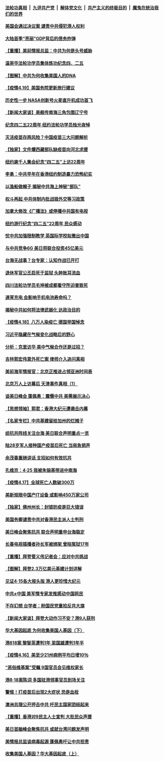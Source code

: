 

####  [法轮功真相](../../../../basic/blob/master/README.md?t=04201332) &nbsp;|&nbsp; [九评共产党](../../../../9ping.md/blob/master/README.md?t=04201332) &nbsp;|&nbsp; [解体党文化](../../../../jtdwh.md/blob/master/README.md?t=04201332)  &nbsp;|&nbsp; [共产主义的终极目的](../../../../gczydzjmd.md/blob/master/README.md?t=04201332) &nbsp;|&nbsp; [魔鬼在统治我们的世界](../../../../mgztzwmdsj.md/blob/master/README.md?t=04201332) 

#### [美国会通过决议案 谴责中共侵犯港人权利](../pages/nf4514/n12891689.md?t=04201332) 

#### [大陆首季“亮丽”GDP背后的债务炸弹](../pages/nf4514/n12891305.md?t=04201332) 

#### [【重播】美前情报总监：中共为何是头号威胁](../pages/nf4514/n12890465.md?t=04201332) 

#### [温哥华法轮功学员集体炼功纪念四．二五](../pages/nf4514/n12891038.md?t=04201332) 

#### [【图解】中共为何收集美国人的DNA](../pages/nf4514/n12891139.md?t=04201332) 

#### [【疫情4.19】美国务院更新旅行建议](../pages/nf4514/n12889914.md?t=04201332) 

#### [历史性一步 NASA创新号火星直升机成功首飞](../pages/nf4514/n12890550.md?t=04201332) 

#### [【新闻大家谈】美舰传南海三角包围辽宁号](../pages/nf4514/n12890502.md?t=04201332) 

#### [纪念四二五22周年 纽约法轮功学员烛光夜悼](../pages/nf4514/n12889096.md?t=04201332) 

#### [灭活疫苗存两风险？中国疫苗三大问题解析](../pages/nf4514/n12872973.md?t=04201332) 

#### [【独家】文件爆西藏部队缺疫苗向河北求援](../pages/nf4514/n12888922.md?t=04201332) 

#### [纽约逾千人集会纪念“四二五”上访22周年](../pages/nf4514/n12888703.md?t=04201332) 

#### [李勇：中共早年在香港纽约制造暴力恐怖纪实](../pages/nf4514/n12887922.md?t=04201332) 

#### [以渔船做幌子 揭秘中共海上神秘“部队”](../pages/nf4514/n12888764.md?t=04201332) 

#### [权斗再起 中共体制内批战狼外交等习政策](../pages/nf4514/n12888818.md?t=04201332) 

#### [加拿大修改《广播法》或停播中共国有电视](../pages/nf4514/n12888537.md?t=04201332) 

#### [纽约游行纪念“四二五”22周年 民众感动](../pages/nf4514/n12888581.md?t=04201332) 

#### [忧中共加强限制教学 英国际学校拟撤出中国](../pages/nf4514/n12888400.md?t=04201332) 

#### [与中共竞争6G 美日将联合投资45亿美元](../pages/nf4514/n12888507.md?t=04201332) 

#### [台海无战事？台专家：认知作战已开打](../pages/nf4514/n12887938.md?t=04201332) 

#### [退休军官公丕启死于监狱 头肿胀耳流血](../pages/nf4514/n12887874.md?t=04201332) 

#### [四川法轮功学员毛坤被成都看守所迫害致死](../pages/nf4514/n12887453.md?t=04201332) 

#### [通宵充电 会影响手机电池寿命吗？](../pages/nf4514/n12871937.md?t=04201332) 

#### [揭秘中共如何将法律武器化 达政治目的](../pages/nf4514/n12883245.md?t=04201332) 

#### [【疫情4.18】八万人染疫亡 德国举国悼念](../pages/nf4514/n12887760.md?t=04201332) 

#### [习近平隐藏在气候变化战略后的野心](../pages/nf4514/n12882944.md?t=04201332) 

#### [分析：克里访华 美中气候合作还是过招？](../pages/nf4514/n12887263.md?t=04201332) 

#### [吉林郭宏伟意外死亡案 律师介入追问真相](../pages/nf4514/n12887185.md?t=04201332) 

#### [美前海军情报官：北京正推进占领亚洲时间表](../pages/nf4514/n12887081.md?t=04201332) 

#### [北京万人上访幕后 天津事件真相（1）](../pages/nf4514/n12885174.md?t=04201332) 

#### [谈美日峰会 蓬佩奥：震慑中共 美需展示决心](../pages/nf4514/n12886872.md?t=04201332) 

#### [【思想领袖】郭君：香港大纪元遭袭击内幕](../pages/nf4514/n12885694.md?t=04201332) 

#### [【名家专栏】中共基建留给加州的烂摊子](../pages/nf4514/n12886526.md?t=04201332) 

#### [组抗共阵线关注台海 美日联合声明重点一览](../pages/nf4514/n12886696.md?t=04201332) 

#### [陆28岁军人接种国产疫苗后死亡 当局急销声](../pages/nf4514/n12886701.md?t=04201332) 

#### [余茂春重磅讲话 支招如何有效抗共](../pages/nf4514/n12886577.md?t=04201332) 

#### [孔维京：4·25 我被朱镕基带进中南海](../pages/nf4514/n12864987.md?t=04201332) 

#### [【疫情4.17】全球死亡人数破300万](../pages/nf4514/n12886398.md?t=04201332) 

#### [美新规限中国产IT设备 或影响450万家公司](../pages/nf4514/n12885983.md?t=04201332) 

#### [【独家】佛州州长：封锁防疫是巨大错误](../pages/nf4514/n12885668.md?t=04201332) 

#### [美国务卿谴责中共对香港民主派人士判刑](../pages/nf4514/n12885969.md?t=04201332) 

#### [美日峰会聚焦抗共 联合声明重申台海稳定](../pages/nf4514/n12885495.md?t=04201332) 

#### [长春电视插播者孙长军被绑架 曾陷冤狱17年](../pages/nf4514/n12884167.md?t=04201332) 

#### [【重播】拜登菅义伟记者会：应对中共挑战](../pages/nf4514/n12885127.md?t=04201332) 

#### [【图解】拜登2.3万亿美元基建计划详解](../pages/nf4514/n12885277.md?t=04201332) 

#### [见证4·15各大报头版 港人更珍惜大纪元](../pages/nf4514/n12885458.md?t=04201332) 

#### [中共≠中国 美军情专家发推感动中国网民](../pages/nf4514/n12885199.md?t=04201332) 

#### [不存幻想 台学者：盼国民党重拾反共大旗](../pages/nf4514/n12884928.md?t=04201332) 

#### [【新闻大家谈】拜登大动作习不安？港9人获刑](../pages/nf4514/n12884875.md?t=04201332) 

#### [华大基因起底 为何收集美国人基因（下）](../pages/nf4514/n12858714.md?t=04201332) 

#### [港818案 黎智英遭判1年 梁国雄遭判1年半](../pages/nf4514/n12884049.md?t=04201332) 

#### [【疫情4.16】美至少21州病例平均日增10％](../pages/nf4514/n12884237.md?t=04201332) 

#### [“恶俗维基案”受瞩 9国官员会见维权家长](../pages/nf4514/n12883977.md?t=04201332) 

#### [港8·18案陈词 多国驻港领事官员到场关注](../pages/nf4514/n12883729.md?t=04201332) 

#### [警惕！打疫苗后出现2大症状 恐是血栓](../pages/nf4514/n12882660.md?t=04201332) 

#### [澳洲总理公开抨击中共 吁民主国家团结起来](../pages/nf4514/n12883365.md?t=04201332) 

#### [【重播】香港对9民主人士宣判 大批民众声援](../pages/nf4514/n12882498.md?t=04201332) 

#### [美日首脑峰会聚焦抗共 或就台湾问题发声明](../pages/nf4514/n12882479.md?t=04201332) 

#### [美情报总监谈病毒起源 蓬佩奥吁让中共担责](../pages/nf4514/n12882671.md?t=04201332) 

#### [收集美国人基因？华大基因起底（上）](../pages/nf4514/n12858521.md?t=04201332) 

